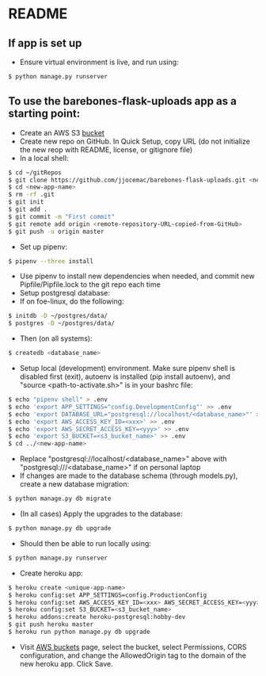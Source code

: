 # README

## If app is set up
- Ensure virtual environment is live, and run using:
```sh
$ python manage.py runserver
```

## To use the barebones-flask-uploads app as a starting point:
- Create an AWS S3 [bucket](https://devcenter.heroku.com/articles/s3)
- Create new repo on GitHub. In Quick Setup, copy URL (do not initialize the new reop with README, license, or gitignore file)
- In a local shell:
```sh
$ cd ~/gitRepos
$ git clone https://github.com/jjocemac/barebones-flask-uploads.git <new-app-name>
$ cd <new-app-name>
$ rm -rf .git
$ git init
$ git add .
$ git commit -m "First commit"
$ git remote add origin <remote-repository-URL-copied-from-GitHub>
$ git push -u origin master
```
- Set up pipenv:
```sh
$ pipenv --three install
```
- Use pipenv to install new dependencies when needed, and commit new Pipfile/Pipfile.lock to the git repo each time
- Setup postgresql database:
- If on foe-linux, do the following:
```sh
$ initdb -D ~/postgres/data/
$ postgres -D ~/postgres/data/
```
- Then (on all systems):
```sh
$ createdb <database_name>
```
- Setup local (development) environment. Make sure pipenv shell is disabled first (exit), autoenv is installed (pip install autoenv), and "source <path-to-activate.sh>" is in your bashrc file:
```sh
$ echo "pipenv shell" > .env
$ echo 'export APP_SETTINGS="config.DevelopmentConfig"' >> .env
$ echo 'export DATABASE_URL="postgresql://localhost/<database_name>"' >> .env
$ echo 'export AWS_ACCESS_KEY_ID=<xxx>' >> .env
$ echo 'export AWS_SECRET_ACCESS_KEY=<yyy>' >> .env
$ echo 'export S3_BUCKET=<s3_bucket_name>' >> .env
$ cd ../<new-app-name>
```
- Replace "postgresql://localhost/<database_name>" above with "postgresql:///<database_name>" if on personal laptop
- If changes are made to the database schema (through models.py), create a new database migration:
```sh
$ python manage.py db migrate
```
- (In all cases) Apply the upgrades to the database:
```sh
$ python manage.py db upgrade
```
- Should then be able to run locally using:
```sh
$ python manage.py runserver
```
- Create heroku app:
```sh
$ heroku create <unique-app-name>
$ heroku config:set APP_SETTINGS=config.ProductionConfig
$ heroku config:set AWS_ACCESS_KEY_ID=<xxx> AWS_SECRET_ACCESS_KEY=<yyy>
$ heroku config:set S3_BUCKET=<s3_bucket_name>
$ heroku addons:create heroku-postgresql:hobby-dev
$ git push heroku master
$ heroku run python manage.py db upgrade
```
- Visit [AWS buckets](https://s3.console.aws.amazon.com/s3/buckets) page, select the bucket, select Permissions, CORS configuration, and change the AllowedOrigin tag to the domain of the new heroku app. Click Save.
